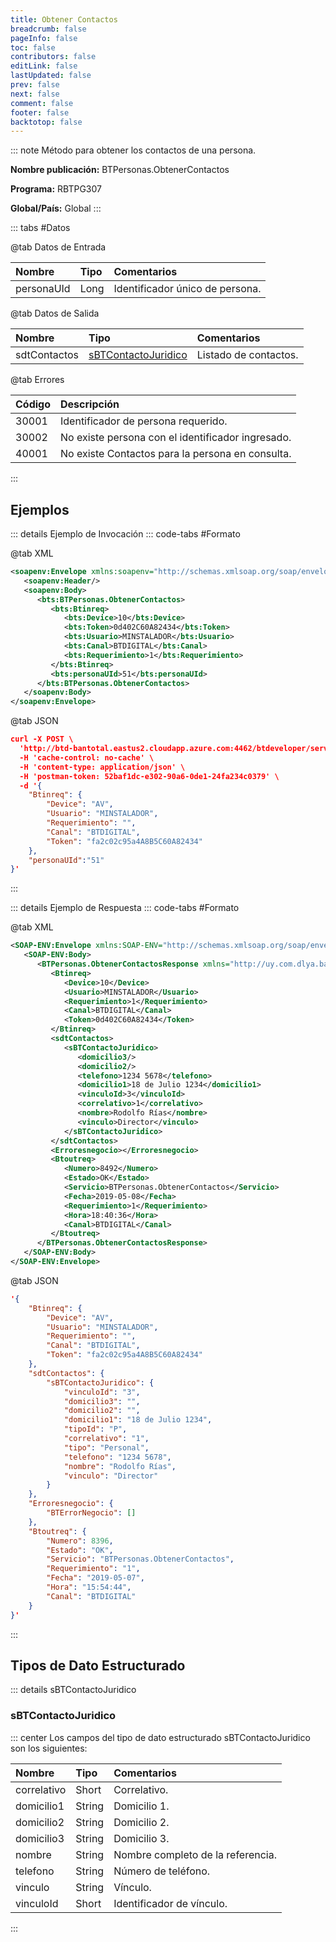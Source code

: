 ```yaml
---
title: Obtener Contactos
breadcrumb: false
pageInfo: false
toc: false
contributors: false
editLink: false
lastUpdated: false
prev: false
next: false
comment: false
footer: false
backtotop: false
---
```


<!-- ABRE DATOS DEL MÉTODO -->
::: note Método para obtener los contactos de una persona.

**Nombre publicación:** BTPersonas.ObtenerContactos

**Programa:** RBTPG307

**Global/País:** Global
:::
<!-- CIERRA DATOS DEL MÉTODO -->

<!-- ABRE TABLA DE DATOS -->
::: tabs #Datos 

@tab Datos de Entrada

Nombre | Tipo | Comentarios
:--------- | :--------- | :---------
personaUId | Long | Identificador único de persona.

@tab Datos de Salida

Nombre | Tipo | Comentarios
:--------- | :----------- | :-----------
sdtContactos | [sBTContactoJuridico](#sbtcontactojuridico) | Listado de contactos.

@tab Errores

Código | Descripción
:--------- | :-----------
30001 | Identificador de persona requerido.
30002 | No existe persona con el identificador ingresado.
40001 | No existe Contactos para la persona en consulta.
::: 
<!-- CIERRA TABLA DE DATOS -->

## **Ejemplos**

<!-- ABRE EJEMPLO DE INVOCACIÓN -->
::: details Ejemplo de Invocación 
::: code-tabs #Formato

@tab XML
```xml
<soapenv:Envelope xmlns:soapenv="http://schemas.xmlsoap.org/soap/envelope/" xmlns:bts="http://uy.com.dlya.bantotal/BTSOA/">
   <soapenv:Header/>
   <soapenv:Body>
      <bts:BTPersonas.ObtenerContactos>
         <bts:Btinreq>
            <bts:Device>10</bts:Device>
            <bts:Token>0d402C60A82434</bts:Token>
            <bts:Usuario>MINSTALADOR</bts:Usuario>
            <bts:Canal>BTDIGITAL</bts:Canal>
            <bts:Requerimiento>1</bts:Requerimiento>
         </bts:Btinreq>
         <bts:personaUId>51</bts:personaUId>
      </bts:BTPersonas.ObtenerContactos>
   </soapenv:Body>
</soapenv:Envelope>
```

@tab JSON
```json
curl -X POST \
  'http://btd-bantotal.eastus2.cloudapp.azure.com:4462/btdeveloper/servlet/com.dlya.bantotal.odwsbt_BTPersonas_v1?ObtenerContactos' \
  -H 'cache-control: no-cache' \
  -H 'content-type: application/json' \
  -H 'postman-token: 52baf1dc-e302-90a6-0de1-24fa234c0379' \
  -d '{
	"Btinreq": {
		"Device": "AV",
		"Usuario": "MINSTALADOR",
		"Requerimiento": "",
		"Canal": "BTDIGITAL",
		"Token": "fa2c02c95a4A8B5C60A82434"
	},
	"personaUId":"51"
}'
```
:::
<!-- CIERRA EJEMPLO DE INVOCACIÓN -->

<!-- ABRE EJEMPLO DE RESPUESTA -->
::: details Ejemplo de Respuesta 
::: code-tabs #Formato

@tab XML
```xml
<SOAP-ENV:Envelope xmlns:SOAP-ENV="http://schemas.xmlsoap.org/soap/envelope/" xmlns:xsd="http://www.w3.org/2001/XMLSchema" xmlns:SOAP-ENC="http://schemas.xmlsoap.org/soap/encoding/" xmlns:xsi="http://www.w3.org/2001/XMLSchema-instance">
   <SOAP-ENV:Body>
      <BTPersonas.ObtenerContactosResponse xmlns="http://uy.com.dlya.bantotal/BTSOA/">
         <Btinreq>
            <Device>10</Device>
            <Usuario>MINSTALADOR</Usuario>
            <Requerimiento>1</Requerimiento>
            <Canal>BTDIGITAL</Canal>
            <Token>0d402C60A82434</Token>
         </Btinreq>
         <sdtContactos>
            <sBTContactoJuridico>
               <domicilio3/>
               <domicilio2/>
               <telefono>1234 5678</telefono>
               <domicilio1>18 de Julio 1234</domicilio1>
               <vinculoId>3</vinculoId>
               <correlativo>1</correlativo>
               <nombre>Rodolfo Rías</nombre>
               <vinculo>Director</vinculo>
            </sBTContactoJuridico>
         </sdtContactos>
         <Erroresnegocio></Erroresnegocio>
         <Btoutreq>
            <Numero>8492</Numero>
            <Estado>OK</Estado>
            <Servicio>BTPersonas.ObtenerContactos</Servicio>
            <Fecha>2019-05-08</Fecha>
            <Requerimiento>1</Requerimiento>
            <Hora>18:40:36</Hora>
            <Canal>BTDIGITAL</Canal>
         </Btoutreq>
      </BTPersonas.ObtenerContactosResponse>
   </SOAP-ENV:Body>
</SOAP-ENV:Envelope>
```

@tab JSON
```json
'{
	"Btinreq": {
		"Device": "AV",
		"Usuario": "MINSTALADOR",
		"Requerimiento": "",
		"Canal": "BTDIGITAL",
		"Token": "fa2c02c95a4A8B5C60A82434"
	},
	"sdtContactos": {
		"sBTContactoJuridico": {
			"vinculoId": "3",
			"domicilio3": "",
			"domicilio2": "",
			"domicilio1": "18 de Julio 1234",
			"tipoId": "P",
			"correlativo": "1",
			"tipo": "Personal",
			"telefono": "1234 5678",
			"nombre": "Rodolfo Rías",
			"vinculo": "Director"
		}
	},
    "Erroresnegocio": {
        "BTErrorNegocio": []
    },
    "Btoutreq": {
        "Numero": 8396,
        "Estado": "OK",
        "Servicio": "BTPersonas.ObtenerContactos",
        "Requerimiento": "1",
        "Fecha": "2019-05-07",
        "Hora": "15:54:44",
        "Canal": "BTDIGITAL"
    }
}'
```
::: 
<!-- CIERRA EJEMPLO DE RESPUESTA -->

## **Tipos de Dato Estructurado**

<!-- ABRE SDT -->
::: details sBTContactoJuridico  

### sBTContactoJuridico

::: center 
Los campos del tipo de dato estructurado sBTContactoJuridico son los siguientes: 

Nombre | Tipo | Comentarios 
:--------- | :----------- | :----------- 
correlativo	| Short | Correlativo. 
domicilio1 | String | Domicilio 1. 
domicilio2 | String | Domicilio 2. 
domicilio3 | String | Domicilio 3. 
nombre | String | Nombre completo de la referencia. 
telefono	| String   | Número de teléfono. 
vinculo | String | Vínculo. 
vinculoId | Short | Identificador de vínculo. 
:::
<!-- CIERRA SDT -->